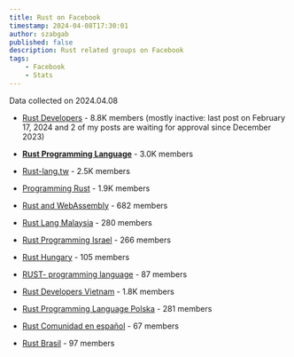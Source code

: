 ```yaml
---
title: Rust on Facebook
timestamp: 2024-04-08T17:30:01
author: szabgab
published: false
description: Rust related groups on Facebook
tags:
    - Facebook
    - Stats
---
```


Data collected on 2024.04.08

* [Rust Developers](https://www.facebook.com/groups/1412062792318164/) - 8.8K members (mostly inactive: last post on February 17, 2024 and 2 of my posts are waiting for approval since December 2023)
* [**Rust Programming Language**](https://www.facebook.com/groups/872919370237098/) - 3.0K members
* [Rust-lang.tw](https://www.facebook.com/groups/rust.tw/) - 2.5K members
* [Programming Rust](https://www.facebook.com/groups/programming.rust/) - 1.9K members
* [Rust and WebAssembly](https://www.facebook.com/groups/210679123312155/) - 682 members
* [Rust Lang Malaysia](https://www.facebook.com/groups/1876280775927500/) - 280 members
* [Rust Programming Israel](https://www.facebook.com/groups/israelrust/) - 266 members
* [Rust Hungary](https://www.facebook.com/groups/rusthungary/) - 105 members
* [RUST- programming language](https://www.facebook.com/groups/318562698734572/) - 87 members


* [Rust Developers Vietnam](https://www.facebook.com/groups/rustdevelopersvietnam/) - 1.8K members
* [Rust Programming Language Polska](https://www.facebook.com/groups/981118648722688/) - 281 members
* [Rust Comunidad en español](https://www.facebook.com/groups/324722207284406/) - 67 members
* [Rust Brasil](https://www.facebook.com/groups/rustlangbrasil/) - 97 members


